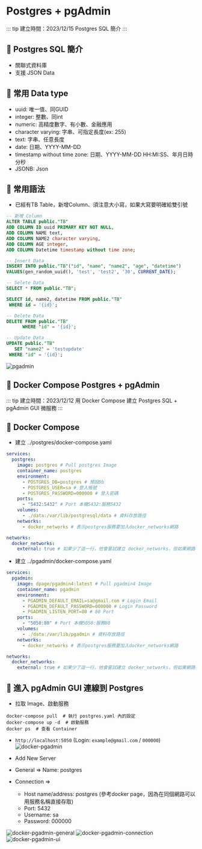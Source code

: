 # Postgres + pgAdmin

::: tip 建立時間：2023/12/15
Postgres SQL 簡介
:::

## :pushpin: Postgres SQL 簡介
- 關聯式資料庫
- 支援 JSON Data

## :pushpin: 常用 Data type
- uuid: 唯一值、同GUID
- integer: 整數、同int
- numeric: 高精度數字、有小數、金融應用
- character varying: 字串、可指定長度(ex: 255)
- text: 字串、任意長度
- date: 日期、YYYY-MM-DD 
- timestamp without time zone: 日期、YYYY-MM-DD HH:MI:SS、年月日時分秒
- JSONB: Json

## :pushpin: 常用語法
- 已經有TB Table，新增Column、須注意大小寫，如果大寫要明確給雙引號
``` sql
-- 新增 Column
ALTER TABLE public."TB"
ADD COLUMN ID uuid PRIMARY KEY NOT NULL,
ADD COLUMN NAME text,
ADD COLUMN NAME2 character varying,
ADD COLUMN AGE integer,
ADD COLUMN Datetime timestamp without time zone;
```

``` sql
-- Insert Data
INSERT INTO public."TB"("id", "name", "name2", "age", "datetime")
VALUES(gen_random_uuid(), 'test', 'test2', '30', CURRENT_DATE);
```

``` sql
-- Selete Data
SELECT * FROM public."TB";

SELECT id, name2, datetime FROM public."TB"
 WHERE id = '{id}';
```

``` sql
-- Delete Data
DELETE FROM public."TB"
      WHERE "id" = '{id}';
```

``` sql
-- Update Data
UPDATE public."TB"
   SET "name2" = 'testupdate'
 WHERE "id" = '{id}';
```

![pgadmin](/public/db/postgres/pgadmin.png)




## :pushpin: Docker Compose Postgres + pgAdmin
::: tip 建立時間：2023/12/12
用 Docker Compose 建立 Postgres SQL + pgAdmin GUI 微服務
:::

## :pushpin: Docker Compose

- 建立 ../postgres/docker-compose.yaml
``` yaml
services:
  postgres:
    image: postgres # Pull postgres Image
    container_name: postgres
    environment:
      - POSTGRES_DB=postgres # 預設Db
      - POSTGRES_USER=sa # 登入帳號
      - POSTGRES_PASSWORD=000000 # 登入密碼
    ports:
      - "5432:5432" # Port 本機5432:服務5432
    volumes:
      - ./data:/var/lib/postgresql/data # 資料存放路徑
    networks:
      - docker_networks # 表示postgres服務要加入docker_networks網路

networks:
  docker_networks:
    external: true # 如果少了這一行，他會嘗試建立 docker_networks，但如果網路已存在會出錯，所以先建立網路，在加上這一行。
```

- 建立 ../pgadmin/docker-compose.yaml
``` yaml
services:
  pgadmin:
    image: dpage/pgadmin4:latest # Pull pgadmin4 Image
    container_name: pgadmin
    environment:
      - PGADMIN_DEFAULT_EMAIL=sa@gmail.com # Login Email
      - PGADMIN_DEFAULT_PASSWORD=000000 # Login Password
      - PGADMIN_LISTEN_PORT=80 # 80 Port
    ports:
      - "5050:80" # Port 本機5050:服務80
    volumes:
      - ./data:/var/lib/pgadmin # 資料存放路徑
    networks:
      - docker_networks # 表示postgres服務要加入docker_networks網路

networks:
  docker_networks:
    external: true # 如果少了這一行，他會嘗試建立 docker_networks，但如果網路已存在會出錯，所以先建立網路，在加上這一行。

```

## :pushpin: 進入 pgAdmin GUI 連線到 Postgres

- 拉取 Image、啟動服務
``` shell
docker-compose pull  # 執行 postgres.yaml 內的設定
docker-compose up -d  # 啟動服務
docker ps  # 查看 Container
```

- `http://localhost:5050`  (Login: `example@gmail.com` / `000000`)
![docker-pgadmin](/public/db/postgres/pgadmin-login.png)

- Add New Server
- General => Name: postgres
- Connection => 
    - Host name/address: postgres  (參考docker page，因為在同個網路可以用服務名稱直接存取)
    - Port: 5432
    - Username: sa
    - Password: 000000

![docker-pgadmin-general](/public/db/postgres/pgadmin-general.png)
![docker-pgadmin-connection](/public/db/postgres/pgadmin-connection.png)
![docker-pgadmin-ui](/public/db/postgres/pgadmin-ui.png)
